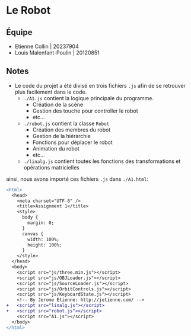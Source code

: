 # Le Robot

## Équipe

- Etienne Collin | 20237904
- Louis Malenfant-Poulin | 20120851

## Notes

- Le code du projet a été divisé en trois fichiers `.js` afin de se retrouver plus facilement dans le code.
  - `./A1.js` contient la logique principale du programme.
    - Création de la scène
    - Gestion des touche pour controller le robot
    - etc...
  - `./robot.js` contient la classe `Robot`
    - Création des membres du robot
    - Gestion de la hiérarchie
    - Fonctions pour déplacer le robot
    - Animation du robot
    - etc...
  - `./linalg.js` contient toutes les fonctions des transformations et opérations matricielles

ainsi, nous avons importé ces fichiers `.js` dans `./A1.html`:

```diff
<html>
  <head>
    <meta charset="UTF-8" />
    <title>Assignment 1</title>
    <style>
      body {
        margin: 0;
      }
      canvas {
        width: 100%;
        height: 100%;
      }
    </style>
  </head>
  <body>
    <script src="js/three.min.js"></script>
    <script src="js/OBJLoader.js"></script>
    <script src="js/SourceLoader.js"></script>
    <script src="js/OrbitControls.js"></script>
    <script src="js/KeyboardState.js"></script>
    <!-- By Jerome Etienne: http://jetienne.com/ -->
+   <script src="linalg.js"></script>
+   <script src="robot.js"></script>
    <script src="A1.js"></script>
  </body>
</html>
```
